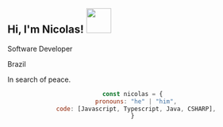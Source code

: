 <h2> Hi, I'm Nicolas! <img src="https://media.giphy.com/media/mGcNjsfWAjY5AEZNw6/giphy.gif" width="50"></h2>

<p>Software Developer</p>
<p>Brazil</p>
<p>In search of peace.</p>

<center>

```javascript
const nicolas = {
  pronouns: "he" | "him",
  code: [Javascript, Typescript, Java, CSHARP],
}
```

</center>
